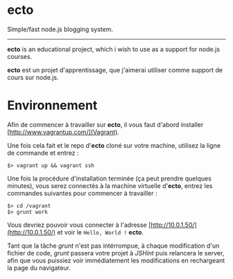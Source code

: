 # ecto

Simple/fast node.js blogging system.

* * *

**ecto** is an educational project, which i wish to use as a support for node.js courses.

**ecto** est un projet d'apprentissage, que j'aimerai utiliser comme support de cours sur node.js.

# Environnement

Afin de commencer à travailler sur **ecto**, il vous faut d'abord installer [http://www.vagrantup.com/](Vagrant).

Une fois cela fait et le repo d'**ecto** cloné sur votre machine, utilisez la ligne de commande et entrez :

    $> vagrant up && vagrant ssh

Une fois la procédure d'installation terminée (ça peut prendre quelques minutes), vous serez connectés à la machine virtuelle d'**ecto**, entrez les commandes suivantes pour commencer à travailler :

    $> cd /vagrant
    $> grunt work

Vous devriez pouvoir vous connecter à l'adresse [http://10.0.1.50/](http://10.0.1.50/) et voir le `Hello, World !` **ecto**.

Tant que la tâche *grunt* n'est pas intérrompue, à chaque modification d'un fichier de code, *grunt* passera votre projet à *JSHint* puis relancera le server, afin que vous puissiez voir immédiatement les modifications en rechargeant la page du navigateur.
